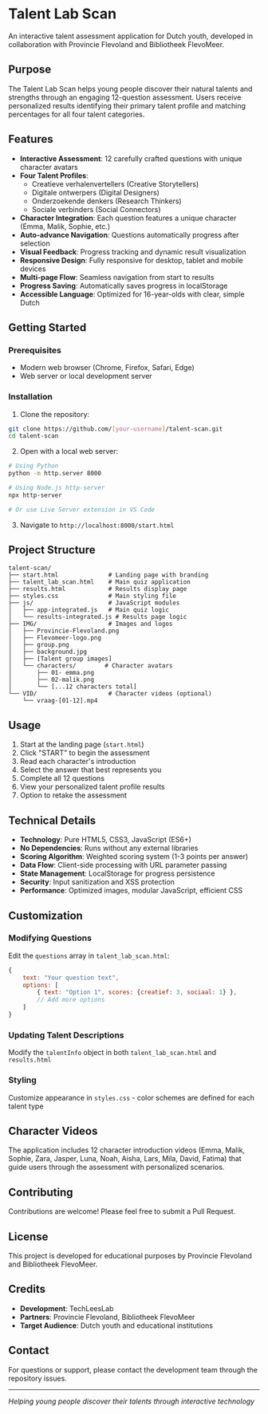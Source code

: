 # Talent Lab Scan

An interactive talent assessment application for Dutch youth, developed in collaboration with Provincie Flevoland and Bibliotheek FlevoMeer.

## Purpose

The Talent Lab Scan helps young people discover their natural talents and strengths through an engaging 12-question assessment. Users receive personalized results identifying their primary talent profile and matching percentages for all four talent categories.

## Features

- **Interactive Assessment**: 12 carefully crafted questions with unique character avatars
- **Four Talent Profiles**:
  - Creatieve verhalenvertellers (Creative Storytellers)
  - Digitale ontwerpers (Digital Designers)
  - Onderzoekende denkers (Research Thinkers)
  - Sociale verbinders (Social Connectors)
- **Character Integration**: Each question features a unique character (Emma, Malik, Sophie, etc.)
- **Auto-advance Navigation**: Questions automatically progress after selection
- **Visual Feedback**: Progress tracking and dynamic result visualization
- **Responsive Design**: Fully responsive for desktop, tablet and mobile devices
- **Multi-page Flow**: Seamless navigation from start to results
- **Progress Saving**: Automatically saves progress in localStorage
- **Accessible Language**: Optimized for 16-year-olds with clear, simple Dutch

## Getting Started

### Prerequisites
- Modern web browser (Chrome, Firefox, Safari, Edge)
- Web server or local development server

### Installation

1. Clone the repository:
```bash
git clone https://github.com/[your-username]/talent-scan.git
cd talent-scan
```

2. Open with a local web server:
```bash
# Using Python
python -m http.server 8000

# Using Node.js http-server
npx http-server

# Or use Live Server extension in VS Code
```

3. Navigate to `http://localhost:8000/start.html`

## Project Structure

```
talent-scan/
├── start.html              # Landing page with branding
├── talent_lab_scan.html    # Main quiz application
├── results.html            # Results display page
├── styles.css              # Main styling file
├── js/                     # JavaScript modules
│   ├── app-integrated.js   # Main quiz logic
│   └── results-integrated.js # Results page logic
├── IMG/                    # Images and logos
│   ├── Provincie-Flevoland.png
│   ├── Flevomeer-logo.png
│   ├── group.png
│   ├── background.jpg
│   ├── [Talent group images]
│   └── characters/        # Character avatars
│       ├── 01- emma.png
│       ├── 02-malik.png
│       └── [...12 characters total]
└── VID/                    # Character videos (optional)
    └── vraag-[01-12].mp4
```

## Usage

1. Start at the landing page (`start.html`)
2. Click "START" to begin the assessment
3. Read each character's introduction
4. Select the answer that best represents you
5. Complete all 12 questions
6. View your personalized talent profile results
7. Option to retake the assessment

## Technical Details

- **Technology**: Pure HTML5, CSS3, JavaScript (ES6+)
- **No Dependencies**: Runs without any external libraries
- **Scoring Algorithm**: Weighted scoring system (1-3 points per answer)
- **Data Flow**: Client-side processing with URL parameter passing
- **State Management**: LocalStorage for progress persistence
- **Security**: Input sanitization and XSS protection
- **Performance**: Optimized images, modular JavaScript, efficient CSS

## Customization

### Modifying Questions
Edit the `questions` array in `talent_lab_scan.html`:
```javascript
{
    text: "Your question text",
    options: [
        { text: "Option 1", scores: {creatief: 3, sociaal: 1} },
        // Add more options
    ]
}
```

### Updating Talent Descriptions
Modify the `talentInfo` object in both `talent_lab_scan.html` and `results.html`

### Styling
Customize appearance in `styles.css` - color schemes are defined for each talent type

## Character Videos

The application includes 12 character introduction videos (Emma, Malik, Sophie, Zara, Jasper, Luna, Noah, Aisha, Lars, Mila, David, Fatima) that guide users through the assessment with personalized scenarios.

## Contributing

Contributions are welcome! Please feel free to submit a Pull Request.

## License

This project is developed for educational purposes by Provincie Flevoland and Bibliotheek FlevoMeer.

## Credits

- **Development**: TechLeesLab
- **Partners**: Provincie Flevoland, Bibliotheek FlevoMeer
- **Target Audience**: Dutch youth and educational institutions

## Contact

For questions or support, please contact the development team through the repository issues.

---

*Helping young people discover their talents through interactive technology*